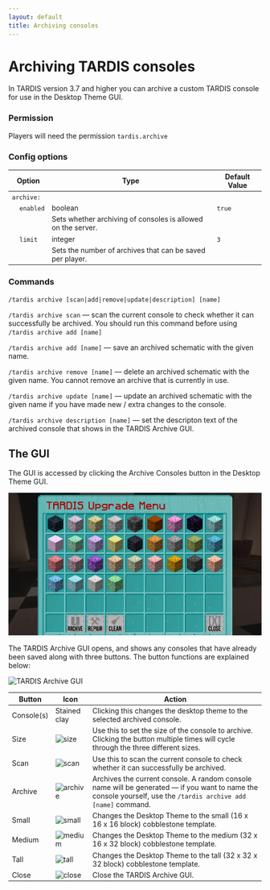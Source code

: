 ```yaml
---
layout: default
title: Archiving consoles
---
```


# Archiving TARDIS consoles

In TARDIS version 3.7 and higher you can archive a custom TARDIS console for use in the Desktop Theme GUI.

### Permission

Players will need the permission `tardis.archive`

### Config options

| Option                            | Type                                                         | Default Value |
|-----------------------------------|--------------------------------------------------------------|---------------|
| `archive:`                        |
| &nbsp;&nbsp;&nbsp;&nbsp;`enabled` | boolean                                                      | `true`        | 
| &nbsp;                            | Sets whether archiving of consoles is allowed on the server. |
| &nbsp;&nbsp;&nbsp;&nbsp;`limit`   | integer                                                      | `3`           |
| &nbsp;                            | Sets the number of archives that can be saved per player.    |

### Commands

    /tardis archive [scan|add|remove|update|description] [name]

`/tardis archive scan` — scan the current console to check whether it can successfully be archived. You should run this
command before using `/tardis archive add [name]`

`/tardis archive add [name]` — save an archived schematic with the given name.

`/tardis archive remove [name]` — delete an archived schematic with the given name. You cannot remove an archive that is
currently in use.

`/tardis archive update [name]` — update an archived schematic with the given name if you have made new / extra changes
to the console.

`/tardis archive description [name]` — set the descripton text of the archived console that shows in the TARDIS Archive
GUI.

## The GUI

The GUI is accessed by clicking the Archive Consoles button in the Desktop Theme GUI.

![Archive button](images/docs/archive_button.jpg)

The TARDIS Archive GUI opens, and shows any consoles that have already been saved along with three buttons. The button
functions are explained below:

![TARDIS Archive GUI](images/docs/archive_gui.jpg)

| Button     | Icon                                                                                                                                        | Action                                                                                                                                                          |
|------------|---------------------------------------------------------------------------------------------------------------------------------------------|-----------------------------------------------------------------------------------------------------------------------------------------------------------------|
| Console(s) | Stained clay                                                                                                                                | Clicking this changes the desktop theme to the selected archived console.                                                                                       |
| Size       | ![size](https://github.com/eccentricdevotion/TARDIS-Resource-Pack/raw/master/assets/tardis/textures/item/gui/archive/size_button.png)       | Use this to set the size of the console to archive. Clicking the button multiple times will cycle through the three different sizes.                            |
| Scan       | ![scan](https://github.com/eccentricdevotion/TARDIS-Resource-Pack/raw/master/assets/tardis/textures/item/gui/archive/scan_button.png)       | Use this to scan the current console to check whether it can successfully be archived.                                                                          |
| Archive    | ![archive](https://github.com/eccentricdevotion/TARDIS-Resource-Pack/raw/master/assets/tardis/textures/item/gui/archive/archive_button.png) | Archives the current console. A random console name will be generated — if you want to name the console yourself, use the `/tardis archive add [name]` command. |
| Small      | ![small](https://github.com/eccentricdevotion/TARDIS-Resource-Pack/raw/master/assets/tardis/textures/item/gui/archive/small.png)            | Changes the Desktop Theme to the small (16 x 16 x 16 block) cobblestone template.                                                                               |
| Medium     | ![medium](https://github.com/eccentricdevotion/TARDIS-Resource-Pack/raw/master/assets/tardis/textures/item/gui/archive/medium.png)          | Changes the Desktop Theme to the medium (32 x 16 x 32 block) cobblestone template.                                                                              |
| Tall       | ![tall](https://github.com/eccentricdevotion/TARDIS-Resource-Pack/raw/master/assets/tardis/textures/item/gui/archive/tall.png)              | Changes the Desktop Theme to the tall (32 x 32 x 32 block) cobblestone template.                                                                                |
| Close      | ![close](https://github.com/eccentricdevotion/TARDIS-Resource-Pack/raw/master/assets/tardis/textures/item/gui/close.png)            | Close the TARDIS Archive GUI.                                                                                                                                   |

